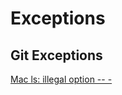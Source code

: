 # Exceptions

## Git Exceptions
[Mac ls: illegal option -- -](https://github.com/symi210/blob/master/exceptions/exp-git-ls-illegal-option.md)
